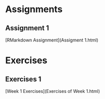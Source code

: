 
# Assignments

## Assignment 1

[RMarkdown Assignment](Assigment 1.html)

# Exercises

## Exercises 1

[Week 1 Exercises](Exercises of Week 1.html)
